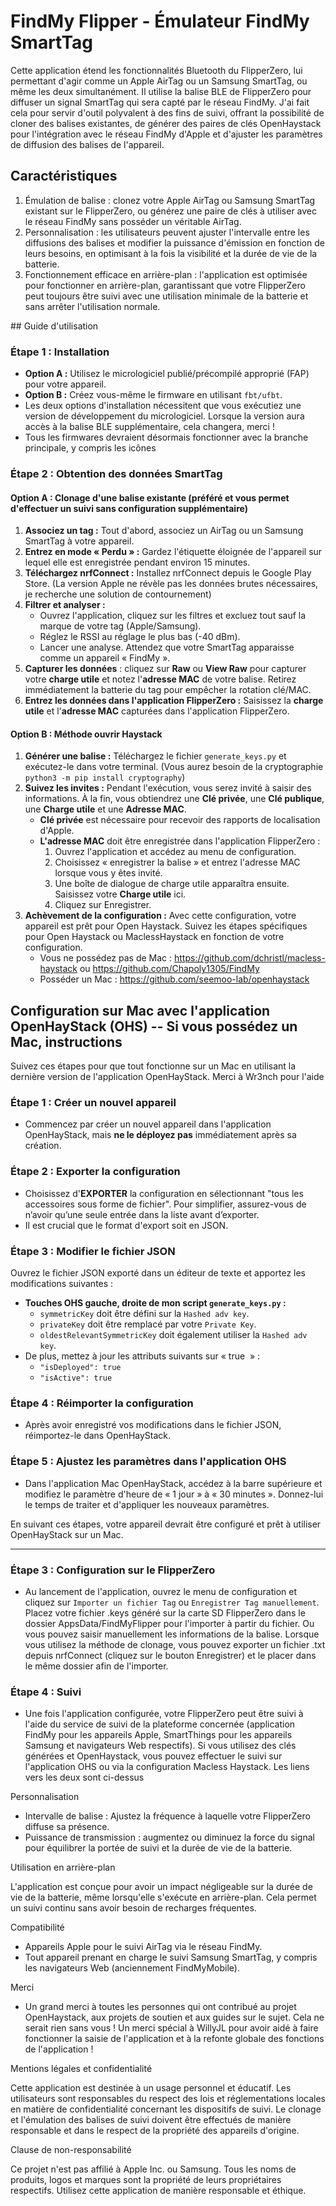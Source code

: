 # FindMy Flipper - Émulateur FindMy SmartTag

Cette application étend les fonctionnalités Bluetooth du FlipperZero, lui permettant d'agir comme un Apple AirTag ou un Samsung SmartTag, ou même les deux simultanément. Il utilise la balise BLE de FlipperZero pour diffuser un signal SmartTag qui sera capté par le réseau FindMy. J'ai fait cela pour servir d'outil polyvalent à des fins de suivi, offrant la possibilité de cloner des balises existantes, de générer des paires de clés OpenHaystack pour l'intégration avec le réseau FindMy d'Apple et d'ajuster les paramètres de diffusion des balises de l'appareil.

## Caractéristiques

1. Émulation de balise : clonez votre Apple AirTag ou Samsung SmartTag existant sur le FlipperZero, ou générez une paire de clés à utiliser avec le réseau FindMy sans posséder un véritable AirTag.
2. Personnalisation : les utilisateurs peuvent ajuster l'intervalle entre les diffusions des balises et modifier la puissance d'émission en fonction de leurs besoins, en optimisant à la fois la visibilité et la durée de vie de la batterie.
3. Fonctionnement efficace en arrière-plan : l'application est optimisée pour fonctionner en arrière-plan, garantissant que votre FlipperZero peut toujours être suivi avec une utilisation minimale de la batterie et sans arrêter l'utilisation normale.

## Guide d'utilisation

### Étape 1 : Installation
- **Option A :** Utilisez le micrologiciel publié/précompilé approprié (FAP) pour votre appareil.
- **Option B :** Créez vous-même le firmware en utilisant `fbt/ufbt`.
- Les deux options d'installation nécessitent que vous exécutiez une version de développement du micrologiciel. Lorsque la version aura accès à la balise BLE supplémentaire, cela changera, merci !
- Tous les firmwares devraient désormais fonctionner avec la branche principale, y compris les icônes
  
### Étape 2 : Obtention des données SmartTag

#### Option A : Clonage d'une balise existante (préféré et vous permet d'effectuer un suivi sans configuration supplémentaire)
1. **Associez un tag :** Tout d'abord, associez un AirTag ou un Samsung SmartTag à votre appareil.
2. **Entrez en mode « Perdu » :** Gardez l'étiquette éloignée de l'appareil sur lequel elle est enregistrée pendant environ 15 minutes.
3. **Téléchargez nrfConnect :** Installez nrfConnect depuis le Google Play Store. (La version Apple ne révèle pas les données brutes nécessaires, je recherche une solution de contournement)
4. **Filtrer et analyser :**
    - Ouvrez l'application, cliquez sur les filtres et excluez tout sauf la marque de votre tag (Apple/Samsung).
    - Réglez le RSSI au réglage le plus bas (-40 dBm).
    - Lancer une analyse. Attendez que votre SmartTag apparaisse comme un appareil « FindMy ».
5. **Capturer les données** : cliquez sur **Raw** ou **View Raw** pour capturer votre **charge utile** et notez l'**adresse MAC** de votre balise. Retirez immédiatement la batterie du tag pour empêcher la rotation clé/MAC.
6. **Entrez les données dans l'application FlipperZero :** Saisissez la **charge utile** et l'**adresse MAC** capturées dans l'application FlipperZero.

#### Option B : Méthode ouvrir Haystack
1. **Générer une balise :** Téléchargez le fichier `generate_keys.py` et exécutez-le dans votre terminal. (Vous aurez besoin de la cryptographie ```python3 -m pip install cryptography```)
2. **Suivez les invites :** Pendant l'exécution, vous serez invité à saisir des informations. À la fin, vous obtiendrez une **Clé privée**, une **Clé publique**, une **Charge utile** et une **Adresse MAC**.
    - **Clé privée** est nécessaire pour recevoir des rapports de localisation d'Apple.
    - **L'adresse MAC** doit être enregistrée dans l'application FlipperZero :
      1. Ouvrez l'application et accédez au menu de configuration.
      2. Choisissez « enregistrer la balise » et entrez l'adresse MAC lorsque vous y êtes invité.
      3. Une boîte de dialogue de charge utile apparaîtra ensuite. Saisissez votre **Charge utile** ici.
      4. Cliquez sur Enregistrer.
3. **Achèvement de la configuration :** Avec cette configuration, votre appareil est prêt pour Open Haystack. Suivez les étapes spécifiques pour Open Haystack ou MaclessHaystack en fonction de votre configuration.
    - Vous ne possédez pas de Mac : https://github.com/dchristl/macless-haystack ou https://github.com/Chapoly1305/FindMy
    - Posséder un Mac : https://github.com/seemoo-lab/openhaystack

## Configuration sur Mac avec l'application OpenHayStack (OHS) -- Si vous possédez un Mac, instructions

Suivez ces étapes pour que tout fonctionne sur un Mac en utilisant la dernière version de l'application OpenHayStack.
Merci à Wr3nch pour l'aide

### Étape 1 : Créer un nouvel appareil
- Commencez par créer un nouvel appareil dans l'application OpenHayStack, mais **ne le déployez pas** immédiatement après sa création.

### Étape 2 : Exporter la configuration
- Choisissez d'**EXPORTER** la configuration en sélectionnant "tous les accessoires sous forme de fichier". Pour simplifier, assurez-vous de n’avoir qu’une seule entrée dans la liste avant d’exporter.
- Il est crucial que le format d'export soit en JSON.

### Étape 3 : Modifier le fichier JSON
Ouvrez le fichier JSON exporté dans un éditeur de texte et apportez les modifications suivantes :
- **Touches OHS gauche, droite de mon script ```generate_keys.py``` :**
     - `symmetricKey` doit être défini sur la `Hashed adv key`.
     - `privateKey` doit être remplacé par votre `Private Key`.
     - `oldestRelevantSymmetricKey` doit également utiliser la `Hashed adv key`.
- De plus, mettez à jour les attributs suivants sur « true  » :
    - `"isDeployed": true`
    - `"isActive": true`

### Étape 4 : Réimporter la configuration
- Après avoir enregistré vos modifications dans le fichier JSON, réimportez-le dans OpenHayStack.

### Étape 5 : Ajustez les paramètres dans l'application OHS
- Dans l'application Mac OpenHayStack, accédez à la barre supérieure et modifiez le paramètre d'heure de « 1 jour » à « 30 minutes ».
Donnez-lui le temps de traiter et d'appliquer les nouveaux paramètres.

En suivant ces étapes, votre appareil devrait être configuré et prêt à utiliser OpenHayStack sur un Mac.
****

### Étape 3 : Configuration sur le FlipperZero
- Au lancement de l'application, ouvrez le menu de configuration et cliquez sur ```Importer un fichier Tag``` ou ```Enregistrer Tag manuellement```. Placez votre fichier .keys généré sur la carte SD FlipperZero dans le dossier AppsData/FindMyFlipper pour l'importer à partir du fichier. Ou vous pouvez saisir manuellement les informations de la balise. Lorsque vous utilisez la méthode de clonage, vous pouvez exporter un fichier .txt depuis nrfConnect (cliquez sur le bouton Enregistrer) et le placer dans le même dossier afin de l'importer.

### Étape 4 : Suivi
- Une fois l'application configurée, votre FlipperZero peut être suivi à l'aide du service de suivi de la plateforme concernée (application FindMy pour les appareils Apple, SmartThings pour les appareils Samsung et navigateurs Web respectifs). Si vous utilisez des clés générées et OpenHaystack, vous pouvez effectuer le suivi sur l'application OHS ou via la configuration Macless Haystack. Les liens vers les deux sont ci-dessus


Personnalisation

- Intervalle de balise : Ajustez la fréquence à laquelle votre FlipperZero diffuse sa présence.
- Puissance de transmission : augmentez ou diminuez la force du signal pour équilibrer la portée de suivi et la durée de vie de la batterie.

Utilisation en arrière-plan

L'application est conçue pour avoir un impact négligeable sur la durée de vie de la batterie, même lorsqu'elle s'exécute en arrière-plan. Cela permet un suivi continu sans avoir besoin de recharges fréquentes.

Compatibilité

- Appareils Apple pour le suivi AirTag via le réseau FindMy.
- Tout appareil prenant en charge le suivi Samsung SmartTag, y compris les navigateurs Web (anciennement FindMyMobile).

Merci

- Un grand merci à toutes les personnes qui ont contribué au projet OpenHaystack, aux projets de soutien et aux guides sur le sujet. Cela ne serait rien sans vous ! Un merci spécial à WillyJL pour avoir aidé à faire fonctionner la saisie de l'application et à la refonte globale des fonctions de l'application !

Mentions légales et confidentialité

Cette application est destinée à un usage personnel et éducatif. Les utilisateurs sont responsables du respect des lois et réglementations locales en matière de confidentialité concernant les dispositifs de suivi. Le clonage et l'émulation des balises de suivi doivent être effectués de manière responsable et dans le respect de la propriété des appareils d'origine.

Clause de non-responsabilité

Ce projet n'est pas affilié à Apple Inc. ou Samsung. Tous les noms de produits, logos et marques sont la propriété de leurs propriétaires respectifs. Utilisez cette application de manière responsable et éthique.